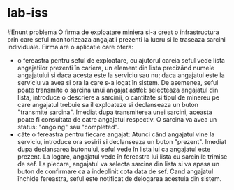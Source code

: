 # lab-iss

#Enunt problema
O firma de exploatare miniera si-a creat o infrastructura prin care seful monitorizeaza angajatii prezenti la lucru si le traseaza sarcini individuale. Firma are o aplicatie care ofera:
- o  fereastra  pentru  seful de exploatare, cu ajutorul careia seful vede lista angajatilor prezenti în cariera, un element din lista precizând numele angajatului si daca acesta este la serviciu sau nu; daca angajatul este la serviciu va avea si ora la care s-a logat în sistem. De asemenea, seful poate transmite o sarcina unui angajat astfel: selecteaza angajatul din lista, introduce o descriere a sarcinii, o cantitate si tipul de minereu pe care angajatul trebuie sa il exploateze si declanseaza un buton "transmite sarcina". Imediat dupa transmiterea unei sarcini, aceasta poate fi consultata de catre angajatul respectiv. O sarcina va avea un status: "ongoing" sau "completed".
- câte o fereastra pentru fiecare angajat: Atunci când angajatul vine la serviciu, introduce ora sosirii si declanseaza un buton "prezent". Imediat dupa declansarea butonului, seful vede în lista lui ca angajatul este prezent. La logare, angajatul vede în fereastra lui lista cu sarcinile trimise de sef. La plecare, angajatul va selecta sarcina din lista si va apasa un buton de confirmare ca a indeplinit cota data de sef. Cand angajatul închide fereastra, seful este notificat de delogarea acestuia din sistem. 
